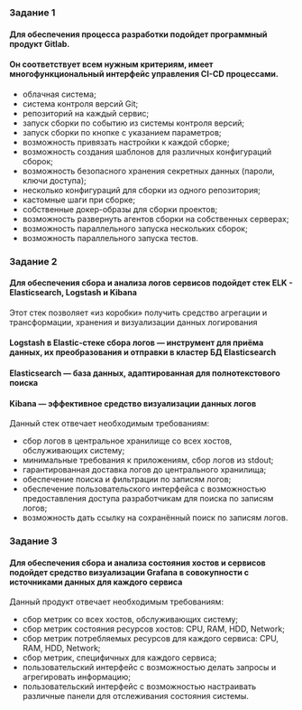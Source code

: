 ### Задание 1
#### Для обеспечения процесса разработки подойдет программный продукт **Gitlab**.

#### Он соответствует всем нужным критериям, имеет многофункциональный интерфейс управления CI-CD процессами.

- облачная система;
- система контроля версий Git;
- репозиторий на каждый сервис;
- запуск сборки по событию из системы контроля версий;
- запуск сборки по кнопке с указанием параметров;
- возможность привязать настройки к каждой сборке;
- возможность создания шаблонов для различных конфигураций сборок;
- возможность безопасного хранения секретных данных (пароли, ключи доступа);
- несколько конфигураций для сборки из одного репозитория;
- кастомные шаги при сборке;
- собственные докер-образы для сборки проектов;
- возможность развернуть агентов сборки на собственных серверах;
- возможность параллельного запуска нескольких сборок;
- возможность параллельного запуска тестов.

### Задание 2
#### Для обеспечения сбора и анализа логов сервисов подойдет стек ELK - Elasticsearch, Logstash и Kibana

Этот стек позволяет «из коробки» получить средство агрегации и трансформации, хранения и визуализации данных логирования

#### Logstash в Elastic-стеке сбора логов — инструмент для приёма данных, их преобразования и отправки в кластер БД Elasticsearch
#### Elasticsearch — база данных, адаптированная для полнотекстового поиска
#### Kibana — эффективное средство визуализации данных логов

Данный стек отвечает необходимым требованиям:
- сбор логов в центральное хранилище со всех хостов, обслуживающих систему;
- минимальные требования к приложениям, сбор логов из stdout;
- гарантированная доставка логов до центрального хранилища;
- обеспечение поиска и фильтрации по записям логов;
- обеспечение пользовательского интерфейса с возможностью предоставления доступа разработчикам для поиска по записям логов;
- возможность дать ссылку на сохранённый поиск по записям логов.

### Задание 3
#### Для обеспечения сбора и анализа состояния хостов и сервисов подойдет средство визуализации Grafana в совокупности с источниками данных для каждого сервиса
Данный продукт отвечает необходимым требованиям:
- сбор метрик со всех хостов, обслуживающих систему;
- сбор метрик состояния ресурсов хостов: CPU, RAM, HDD, Network;
- сбор метрик потребляемых ресурсов для каждого сервиса: CPU, RAM, HDD, Network;
- сбор метрик, специфичных для каждого сервиса;
- пользовательский интерфейс с возможностью делать запросы и агрегировать информацию;
- пользовательский интерфейс с возможностью настраивать различные панели для отслеживания состояния системы.